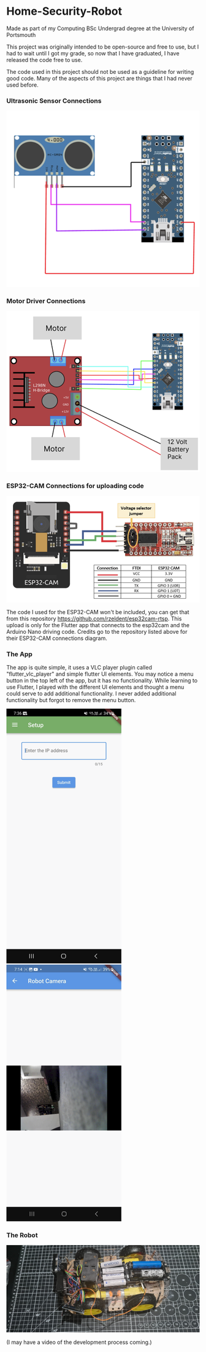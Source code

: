 # Home-Security-Robot
Made as part of my Computing BSc Undergrad degree at the University of Portsmouth

This project was originally intended to be open-source and free to use, but I had to wait until I got my grade, so now that I have graduated, I have released the code free to use.

The code used in this project should not be used as a guideline for writing good code. Many of the aspects of this project are things that I had never used before.

### Ultrasonic Sensor Connections

![Ultrasonic sensor connections](/assets/ultrasonic-sensor-connections.png)

### Motor Driver Connections

![Motor driver connections](/assets/Motor-driver-connections.png)

### ESP32-CAM Connections for uploading code

![ESP32-CAM connections](/assets/esp32-CAM-connections.png)

The code I used for the ESP32-CAM won't be included, you can get that from this repository https://github.com/rzeldent/esp32cam-rtsp. This upload is only for the Flutter app that connects to the esp32cam and the Arduino Nano driving code. Credits go to the repository listed above for their ESP32-CAM connections diagram.

### The App

The app is quite simple, it uses a VLC player plugin called "flutter_vlc_player" and simple flutter UI elements. You may notice a menu button in the top left of the app, but it has no functionality. While learning to use Flutter, I played with the different UI elements and thought a menu could serve to add additional functionality. I never added additional functionality but forgot to remove the menu button.

<img src="assets/app-setup-screen.png" alt="Setup screen of the app" width="300"/>

<img src="assets/app-camera-screen.png" alt="Camera screen of the app when connected to a ESP32-CAM" width="300"/>

### The Robot

![Picture of my messy robot](/assets/my-messy-robot-design.jpg)

(I may have a video of the development process coming.)
